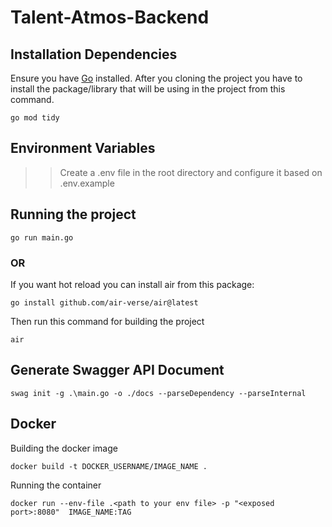 # Talent-Atmos-Backend

## Installation Dependencies
Ensure you have [Go](https://go.dev/doc/install) installed.
After you cloning the project you have to install the package/library that will be using in the project from this command.
```
go mod tidy
```

## Environment Variables
>> Create a .env file in the root directory and configure it based on .env.example

## Running the project
```
go run main.go
```
### OR
If you want hot reload you can install air from this package: 
```
go install github.com/air-verse/air@latest
```
Then run this command for building the project
```
air
```

## Generate Swagger API Document
```
swag init -g .\main.go -o ./docs --parseDependency --parseInternal
```

## Docker
Building the docker image
```
docker build -t DOCKER_USERNAME/IMAGE_NAME .
```

Running the container
```
docker run --env-file .<path to your env file> -p "<exposed port>:8080"  IMAGE_NAME:TAG
```
